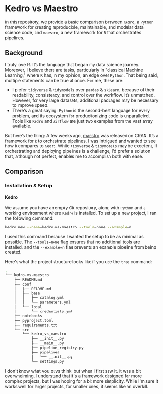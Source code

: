 # Kedro vs Maestro

In this repository, we provide a basic comparison between `Kedro`, a `Python` framework for creating reproducible, maintainable, and modular data science code, and `maestro`, a new framework for `R` that orchestrates pipelines.

## Background

I truly love R. It’s the language that began my data science journey. Moreover, I believe there are tasks, particularly in "classical Machine Learning," where `R` has, in my opinion, an edge over `Python`. That being said, multiple statements can be true at once. For me, these are:

- I prefer `tidyverse` & `tidymodels` over `pandas` & `sklearn`, because of their readability, consistency, and control over the workflow. It’s unmatched. However, for very large datasets, additional packages may be necessary to improve speed.
- There’s a great saying: `Python` is the second-best language for every problem, and its ecosystem for productionizing code is unparalleled. Tools like `Kedro` and `Airflow` are just two examples from the vast array available.

But here’s the thing: A few weeks ago, [maestro](https://github.com/whipson/maestro) was released on CRAN. It’s a framework for `R` to orchestrate pipelines. I was intrigued and wanted to see how it compares to `Kedro`. While `tidyverse` & `tidymodels` may be excellent, if orchestrating and deploying pipelines is a challenge, I’d prefer a solution that, although not perfect, enables me to accomplish both with ease.

## Comparison

### Installation & Setup

#### Kedro

We assume you have an empty Git repository, along with `Python` and a working environment where `Kedro` is installed. To set up a new project, I ran the following command:

```bash
kedro new --name=kedro-vs-maestro --tools=none --example=n
```

I used this command because I wanted the setup to be as minimal as possible. The `--tools=none` flag ensures that no additional tools are installed, and the `--example=n` flag prevents an example pipeline from being created.

Here's what the project structure looks like if you use the `tree` command:

```bash
.
└── kedro-vs-maestro
    ├── README.md
    ├── conf
    │   ├── README.md
    │   ├── base
    │   │   ├── catalog.yml
    │   │   └── parameters.yml
    │   └── local
    │       └── credentials.yml
    ├── notebooks
    ├── pyproject.toml
    ├── requirements.txt
    └── src
        └── kedro_vs_maestro
            ├── __init__.py
            ├── __main__.py
            ├── pipeline_registry.py
            ├── pipelines
            │   └── __init__.py
            └── settings.py
```

I don't know what you guys think, but when I first saw it, it was a bit overwhelming. I understand that it's a framework designed for more complex projects, but I was hoping for a bit more simplicity. While I'm sure it works well for larger projects, for smaller ones, it seems like an overkill.

